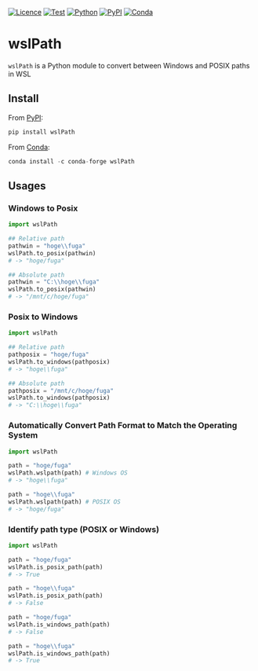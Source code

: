 [![Licence](https://img.shields.io/badge/License-MIT-9cf.svg?style=flat-square)](https://choosealicense.com/licenses/mit/)
[![Test](https://img.shields.io/github/actions/workflow/status/akikuno/wslPath/ci.yml?branch=main&label=Test&color=brightgreen)](https://github.com/akikuno/wslPath/actions)
[![Python](https://img.shields.io/pypi/pyversions/wslPath.svg?label=Python&color=blue&style=flat-square)](https://pypi.org/project/wslPath/)
[![PyPI](https://img.shields.io/pypi/v/wslPath.svg?label=PyPI&color=orange&style=flat-square)](https://pypi.org/project/wslPath/)
[![Conda](https://img.shields.io/conda/v/conda-forge/wslPath?label=Conda&color=orange&style=flat-square)](https://anaconda.org/conda-forge/wslpath)

# wslPath

`wslPath` is a Python module to convert between Windows and POSIX paths in WSL

## Install

From [PyPI](https://pypi.org/project/wslPath/):

```python
pip install wslPath
```

From [Conda](https://anaconda.org/conda-forge/wslpath):

```python
conda install -c conda-forge wslPath
```

## Usages

### Windows to Posix

```python
import wslPath

## Relative path
pathwin = "hoge\\fuga"
wslPath.to_posix(pathwin)
# -> "hoge/fuga"

## Absolute path
pathwin = "C:\\hoge\\fuga"
wslPath.to_posix(pathwin)
# -> "/mnt/c/hoge/fuga"
```

### Posix to Windows

```python
import wslPath

## Relative path
pathposix = "hoge/fuga"
wslPath.to_windows(pathposix)
# -> "hoge\\fuga"

## Absolute path
pathposix = "/mnt/c/hoge/fuga"
wslPath.to_windows(pathposix)
# -> "C:\\hoge\\fuga"
```

### Automatically Convert Path Format to Match the Operating System

```python
import wslPath

path = "hoge/fuga"
wslPath.wslpath(path) # Windows OS
# -> "hoge\\fuga"

path = "hoge\\fuga"
wslPath.wslpath(path) # POSIX OS
# -> "hoge/fuga"
```

### Identify path type (POSIX or Windows)

```python
import wslPath

path = "hoge/fuga"
wslPath.is_posix_path(path)
# -> True

path = "hoge\\fuga"
wslPath.is_posix_path(path)
# -> False

path = "hoge/fuga"
wslPath.is_windows_path(path)
# -> False

path = "hoge\\fuga"
wslPath.is_windows_path(path)
# -> True

```
